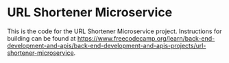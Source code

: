 # URL Shortener Microservice

This is the code for the URL Shortener Microservice project. Instructions for building can be found at <https://www.freecodecamp.org/learn/back-end-development-and-apis/back-end-development-and-apis-projects/url-shortener-microservice>.
